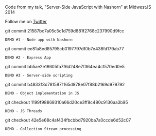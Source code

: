 Code from my talk, "Server-Side JavaScript with Nashorn" at MidwestJS 2014

Follow me on [Twitter](http://twitter.com/danveloper)

git commit 21587bc7a05c5c1d759d881f2768c237990d9fcc

    DEMO #1 - Node app with Nashorn

git commit ee81a8ed85795cb0197797df0b7e438fd179ab77

    DEMO #2 - Express App

git commit bb5ae2e18605fa7f6d248e7f364ea4c1570ed0e5

    DEMO #3 - Server-side scripting

git commit b4833f3d7815871165d878e07f88b2169d979792

    DEMO - Object implementation in JS

git checkout 1199f98869310a66d20ce3ff8c480c9136aa3b95

    DEMO - JS Threads

git checkout 42e5e68c4af434fbcbbd7920ba7a0ccde6d52c07

    DEMO - Collection Stream processing

